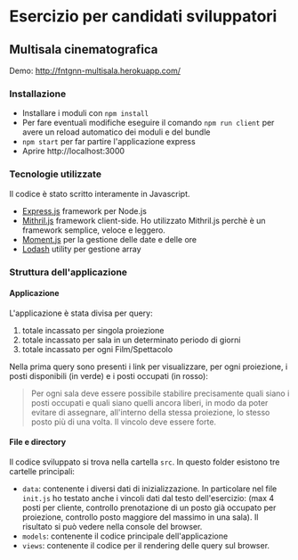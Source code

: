 # Esercizio per candidati sviluppatori
## Multisala cinematografica

Demo: http://fntgnn-multisala.herokuapp.com/


### Installazione
* Installare i moduli con `npm install`
* Per fare eventuali modifiche eseguire il comando `npm run client` per avere un reload automatico dei moduli e del bundle
* `npm start` per far partire l'applicazione express
* Aprire http://localhost:3000

### Tecnologie utilizzate
Il codice è stato scritto interamente in Javascript.

* [Express.js](http://expressjs.com/) framework per Node.js
* [Mithril.js](https://mithril.js.org/) framework client-side.
Ho utilizzato Mithril.js perchè è un framework semplice, veloce e leggero.
* [Moment.js](https://momentjs.com/) per la gestione delle date e delle ore
* [Lodash](https://lodash.com/) utility per gestione array

### Struttura dell'applicazione
#### Applicazione
L'applicazione è stata divisa per query:
1. totale incassato per singola proiezione
1. totale incassato per sala in un determinato periodo di giorni
1. totale incassato per ogni Film/Spettacolo

Nella prima query sono presenti i link per visualizzare, per ogni proiezione, i posti disponibili (in verde) e i posti occupati (in rosso):
>Per ogni sala deve essere possibile stabilire precisamente quali siano i posti occupati  e quali siano quelli ancora liberi, in modo da poter evitare di assegnare, all'interno della stessa proiezione, lo stesso posto più di una volta. Il vincolo deve essere forte.


#### File e directory
Il codice sviluppato si trova nella cartella `src`. In questo folder esistono tre cartelle principali:
* `data`: contenente i diversi dati di inizializzazione. In particolare nel file `init.js` ho testato anche i vincoli dati dal testo dell'esercizio: (max 4 posti per cliente, controllo prenotazione di un posto già occupato per proiezione, controllo posto maggiore del massimo in una sala). Il risultato si può vedere nella console del browser.
* `models`: contenente il codice principale dell'applicazione
* `views`: contenente il codice per il rendering delle query sul browser.
